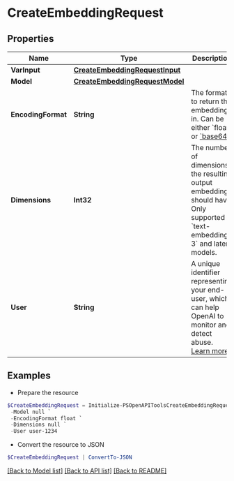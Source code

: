 # CreateEmbeddingRequest
## Properties

Name | Type | Description | Notes
------------ | ------------- | ------------- | -------------
**VarInput** | [**CreateEmbeddingRequestInput**](CreateEmbeddingRequestInput.md) |  | 
**Model** | [**CreateEmbeddingRequestModel**](CreateEmbeddingRequestModel.md) |  | 
**EncodingFormat** | **String** | The format to return the embeddings in. Can be either &#x60;float&#x60; or [&#x60;base64&#x60;](https://pypi.org/project/pybase64/). | [optional] [default to "float"]
**Dimensions** | **Int32** | The number of dimensions the resulting output embeddings should have. Only supported in &#x60;text-embedding-3&#x60; and later models.  | [optional] 
**User** | **String** | A unique identifier representing your end-user, which can help OpenAI to monitor and detect abuse. [Learn more](/docs/guides/safety-best-practices/end-user-ids).  | [optional] 

## Examples

- Prepare the resource
```powershell
$CreateEmbeddingRequest = Initialize-PSOpenAPIToolsCreateEmbeddingRequest  -VarInput null `
 -Model null `
 -EncodingFormat float `
 -Dimensions null `
 -User user-1234
```

- Convert the resource to JSON
```powershell
$CreateEmbeddingRequest | ConvertTo-JSON
```

[[Back to Model list]](../README.md#documentation-for-models) [[Back to API list]](../README.md#documentation-for-api-endpoints) [[Back to README]](../README.md)

